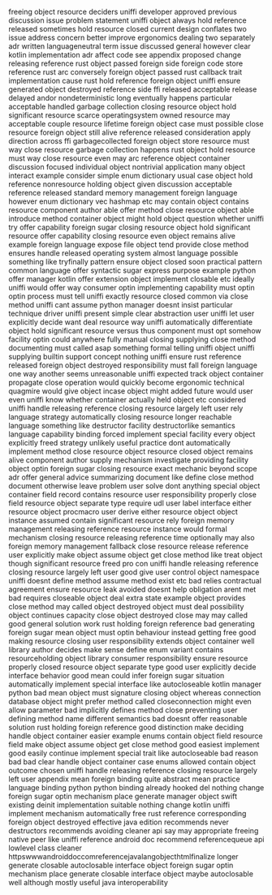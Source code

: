 freeing object resource deciders uniffi developer approved previous discussion issue problem statement uniffi object always hold reference released sometimes hold resource closed current design conflates two issue address concern better improve ergonomics dealing two separately adr written languageneutral term issue discussed general however clear kotlin implementation adr affect code see appendix proposed change releasing reference rust object passed foreign side foreign code store reference rust arc conversely foreign object passed rust callback trait implementation cause rust hold reference foreign object uniffi ensure generated object destroyed reference side ffi released acceptable release delayed andor nondeterministic long eventually happens particular acceptable handled garbage collection closing resource object hold significant resource scarce operatingsystem owned resource may acceptable couple resource lifetime foreign object case must possible close resource foreign object still alive reference released consideration apply direction across ffi garbagecollected foreign object store resource must way close resource garbage collection happens rust object hold resource must way close resource even may arc reference object container discussion focused individual object nontrivial application many object interact example consider simple enum dictionary usual case object hold reference nonresource holding object given discussion acceptable reference released standard memory management foreign language however enum dictionary vec hashmap etc may contain object contains resource component author able offer method close resource object able introduce method container object might hold object question whether uniffi try offer capability foreign sugar closing resource object hold significant resource offer capability closing resource even object remains alive example foreign language expose file object tend provide close method ensures handle released operating system almost language possible something like tryfinally pattern ensure object closed soon practical pattern common language offer syntactic sugar express purpose example python offer manager kotlin offer extension object implement closable etc ideally uniffi would offer way consumer optin implementing capability must optin optin process must tell uniffi exactly resource closed common via close method uniffi cant assume python manager doesnt insist particular technique driver uniffi present simple clear abstraction user uniffi let user explicitly decide want deal resource way uniffi automatically differentiate object hold significant resource versus thus component must opt somehow facility optin could anywhere fully manual closing supplying close method documenting must called asap something formal telling uniffi object uniffi supplying builtin support concept nothing uniffi ensure rust reference released foreign object destroyed responsibility must fall foreign language one way another seems unreasonable uniffi expected track object container propagate close operation would quickly become ergonomic technical quagmire would give object incase object might added future would user even uniffi know whether container actually held object etc considered uniffi handle releasing reference closing resource largely left user rely language strategy automatically closing resource longer reachable language something like destructor facility destructorlike semantics language capability binding forced implement special facility every object explicitly freed strategy unlikely useful practice dont automatically implement method close resource object resource closed object remains alive component author supply mechanism investigate providing facility object optin foreign sugar closing resource exact mechanic beyond scope adr offer general advice summarizing document like define close method document otherwise leave problem user solve dont anything special object container field record contains resource user responsibility properly close field resource object separate type require udl user label interface either resource object procmacro user derive either resource object object instance assumed contain significant resource rely foreign memory management releasing reference resource instance would formal mechanism closing resource releasing reference time optionally may also foreign memory management fallback close resource release reference user explicitly make object assume object get close method like treat object though significant resource freed pro con uniffi handle releasing reference closing resource largely left user good give user control object namespace uniffi doesnt define method assume method exist etc bad relies contractual agreement ensure resource leak avoided doesnt help obligation arent met bad requires closeable object deal extra state example object provides close method may called object destroyed object must deal possibility object continues capacity close object destroyed close may may called good general solution work rust holding foreign reference bad generating foreign sugar mean object must optin behaviour instead getting free good making resource closing user responsibility extends object container well library author decides make sense define enum variant contains resourceholding object library consumer responsibility ensure resource properly closed resource object separate type good user explicitly decide interface behavior good mean could infer foreign sugar situation automatically implement special interface like autocloseable kotlin manager python bad mean object must signature closing object whereas connection database object might prefer method called closeconnection might even allow parameter bad implicitly defines method close preventing user defining method name different semantics bad doesnt offer reasonable solution rust holding foreign reference good distinction make deciding handle object container easier example enums contain object field resource field make object assume object get close method good easiest implement good easily continue implement special trait like autocloseable bad reason bad bad clear handle object container case enums allowed contain object outcome chosen uniffi handle releasing reference closing resource largely left user appendix mean foreign binding quite abstract mean practice language binding python python binding already hooked del nothing change foreign sugar optin mechanism place generate manager object swift existing deinit implementation suitable nothing change kotlin uniffi implement mechanism automatically free rust reference corresponding foreign object destroyed effective java edition recommends never destructors recommends avoiding cleaner api say may appropriate freeing native peer like uniffi reference android doc recommend referencequeue api lowlevel class cleaner httpswwwandroiddoccomreferencejavalangobjecthtmlfinalize longer generate closable autoclosable interface object foreign sugar optin mechanism place generate closable interface object maybe autoclosable well although mostly useful java interoperability